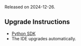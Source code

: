 Released on 2024-12-26.

## Upgrade Instructions

-   [Python SDK](../classiq_101/registration_installations.md/#platform-version-updates)
-   The IDE upgrades automatically.
